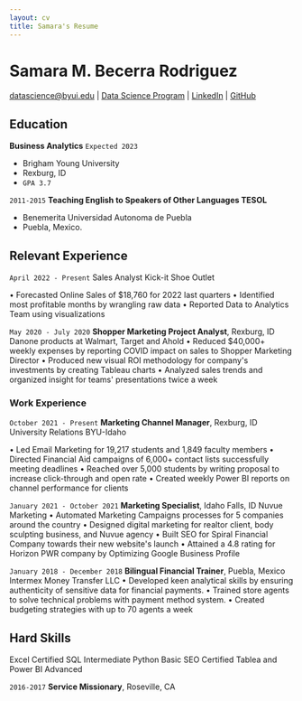 ```yaml
---
layout: cv
title: Samara's Resume
---
```

# Samara M. Becerra Rodriguez


<div id="webaddress">
<a href="datascience@byui.edu">datascience@byui.edu</a>
| <a href="https://byuidatascience.github.io/development.html">Data Science Program</a>
| <a href="https://www.linkedin.com/groups/13537407/">LinkedIn</a>
| <a href="https://github.com/byuids-resumes">GitHub</a>
</div>

<!-- https://www.monique.tech/the-art-of-markdown -->

## Education

__Business Analytics__
`Expected 2023`
- Brigham Young University 
- Rexburg, ID
- `GPA 3.7`

`2011-2015`
__Teaching English to Speakers of Other Languages TESOL__
- Benemerita Universidad Autonoma de Puebla 
- Puebla, Mexico.

## Relevant Experience
`April 2022 - Present`
Sales Analyst 
Kick-it Shoe Outlet

• Forecasted Online Sales of $18,760 for 2022 last quarters 
• Identified most profitable months by wrangling raw data
• Reported Data to Analytics Team using visualizations

`May 2020 - July 2020`
__Shopper Marketing Project Analyst__, Rexburg, ID
Danone products at Walmart, Target and Ahold
• Reduced $40,000+ weekly expenses by reporting COVID impact on sales to Shopper Marketing Director
• Produced new visual ROI methodology for company's investments by creating Tableau charts
• Analyzed sales trends and organized insight for teams' presentations twice a week

### Work Experience
`October 2021 - Present`
__Marketing Channel Manager__, Rexburg, ID
University Relations BYU-Idaho

• Led Email Marketing for 19,217 students and 1,849 faculty members
• Directed Financial Aid campaigns of 6,000+ contact lists successfully meeting deadlines
• Reached over 5,000 students by writing proposal to increase click-through and open rate
• Created weekly Power BI reports on channel performance for clients

`January 2021 - October 2021`
__Marketing Specialist__, Idaho Falls, ID 
Nuvue Marketing
• Automated Marketing Campaigns processes for 5 companies around the country
• Designed digital marketing for realtor client, body sculpting business, and Nuvue agency
• Built SEO for Spiral Financial Company towards their new website's launch
• Attained a 4.8 rating for Horizon PWR company by Optimizing Google Business Profile

`January 2018 - December 2018`
__Bilingual Financial Trainer__, Puebla, Mexico 
Intermex Money Transfer LLC
• Developed keen analytical skills by ensuring authenticity of sensitive data for financial payments.
• Trained store agents to solve technical problems with payment method system.
• Created budgeting strategies with up to 70 agents a week

## Hard Skills
Excel Certified
SQL Intermediate 
Python Basic 
SEO Certified
Tablea and Power BI Advanced

`2016-2017`
__Service Missionary__, Roseville, CA



<!-- ### Footer

Last updated: May 2013 -->


